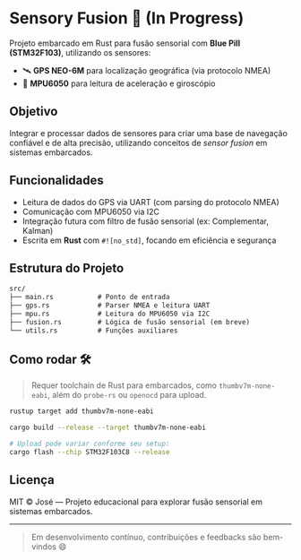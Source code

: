 # Sensory Fusion 🚀 (In Progress)

Projeto embarcado em Rust para fusão sensorial com **Blue Pill (STM32F103)**, utilizando os sensores:

- 🛰️ **GPS NEO-6M** para localização geográfica (via protocolo NMEA)
- 🧭 **MPU6050** para leitura de aceleração e giroscópio

## Objetivo

Integrar e processar dados de sensores para criar uma base de navegação confiável e de alta precisão, utilizando conceitos de *sensor fusion* em sistemas embarcados.

## Funcionalidades
- Leitura de dados do GPS via UART (com parsing do protocolo NMEA)
- Comunicação com MPU6050 via I2C
- Integração futura com filtro de fusão sensorial (ex: Complementar, Kalman)
- Escrita em **Rust** com `#![no_std]`, focando em eficiência e segurança

## Estrutura do Projeto

```txt
src/
├── main.rs           # Ponto de entrada
├── gps.rs            # Parser NMEA e leitura UART
├── mpu.rs            # Leitura do MPU6050 via I2C
├── fusion.rs         # Lógica de fusão sensorial (em breve)
└── utils.rs          # Funções auxiliares
```

## Como rodar 🛠️

> Requer toolchain de Rust para embarcados, como `thumbv7m-none-eabi`, além do `probe-rs` ou `openocd` para upload.

```bash
rustup target add thumbv7m-none-eabi

cargo build --release --target thumbv7m-none-eabi

# Upload pode variar conforme seu setup:
cargo flash --chip STM32F103C8 --release
```

<!-- ## Dependências

- [`embedded-hal`](https://docs.rs/embedded-hal)
- [`cortex-m`](https://docs.rs/cortex-m)
- [`cortex-m-rt`](https://docs.rs/cortex-m-rt)
- [`stm32f1xx-hal`](https://docs.rs/stm32f1xx-hal)
- [`nb`, `heapless`, etc.] -->

## Licença

MIT © José — Projeto educacional para explorar fusão sensorial em sistemas embarcados.

---

> Em desenvolvimento contínuo, contribuições e feedbacks são bem-vindos 😄
